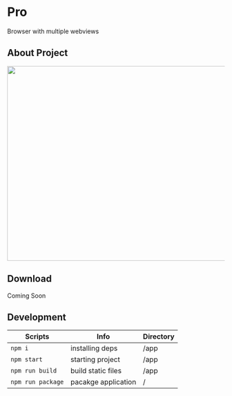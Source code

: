 # Pro
Browser with multiple webviews
## About Project
<img src="https://s4.gifyu.com/images/ezgif-3-91c5b0b0c5.gif?raw=true" width="800" height="450"/>

## Download
Coming Soon

## Development

| Scripts            | Info                         |Directory
| ------------------ | ---------------------------- |---------------------------- 
| `npm i`            | installing deps              |/app
| `npm start`        | starting project             |/app
| `npm run build`  		| build static files						|/app
| `npm run package`  | pacakge application                  |/

